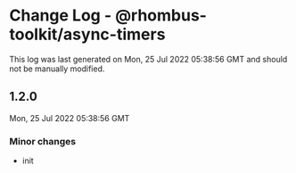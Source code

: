 # Change Log - @rhombus-toolkit/async-timers

This log was last generated on Mon, 25 Jul 2022 05:38:56 GMT and should not be manually modified.

## 1.2.0
Mon, 25 Jul 2022 05:38:56 GMT

### Minor changes

- init

